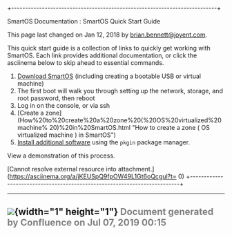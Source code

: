 +--------------------------------------------------------------------------+
<div class="pageheader">

<span class="pagetitle"> SmartOS Documentation : SmartOS Quick Start
Guide </span>

</div>

<div class="pagesubheading">

This page last changed on Jan 12, 2018 by
<font color="#0050B2">brian.bennett@joyent.com</font>.

</div>

This quick start guide is a collection of links to quickly get working
with SmartOS. Each link provides additional documentation, or click the
asciinema below to skip ahead to essential commands.

1.  [Download SmartOS](Download%20SmartOS.html "Download SmartOS")
    (including creating a bootable USB or virtual machine)
2.  The first boot will walk you through setting up the network,
    storage, and root password, then reboot
3.  Log in on the console, or via ssh
4.  [Create a
    zone](How%20to%20create%20a%20zone%20(%20OS%20virtualized%20machine%
20)%20in%20SmartOS.html "How to create a zone ( OS virtualized machine )
 in SmartOS")
5.  [Install additional
    software](Working%20with%20Packages.html "Working with Packages")
    using the `pkgin` package manager.

View a demonstration of this process.

[<span class="error">Cannot resolve external resource into
attachment.</span>](https://asciinema.org/a/jKEUSpQ9fpOW49L1Gt6oQcgul?t=
0)
+--------------------------------------------------------------------------+

  ----------------------------------------------------------------------------------
  ![](images/border/spacer.gif){width="1" height="1"}
  <font color="grey">Document generated by Confluence on Jul 07, 2019 00:15</font>
  ----------------------------------------------------------------------------------


